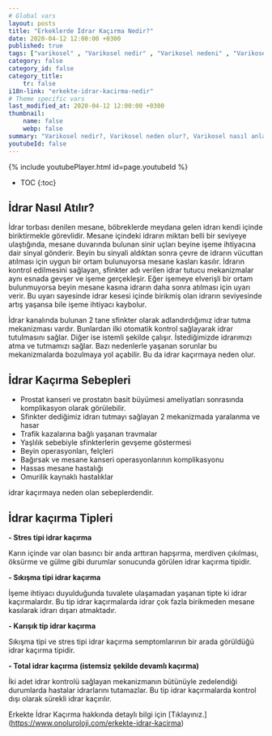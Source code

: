 ```yaml
---
# Global vars
layout: posts
title: "Erkeklerde İdrar Kaçırma Nedir?"
date: 2020-04-12 12:00:00 +0300
published: true
tags: ["varikosel" , "Varikosel nedir" , "Varikosel nedeni" , "Varikosel nasıl olur" , "varikosel nasıl görünür" , "varikosel oluşumu", "Varikosel teşhis" , "varikosel belirti" , "Varikosel ameliyatı ne zaman" , "Varikosel ameliyatı nedir" , "Varikosel ameliyatı nasıl yapılır" , "Varikosel tedavi" , "varikosel çözümü" , "varikosel ameliyatı" , "varikosel kısırlığı" , "sperm sayısı tedavi" , "sperm sayısı arttırma" ]
category: false
category_id: false
category_title:
    tr: false
i18n-link: "erkekte-idrar-kacirma-nedir"
# Theme specific vars
last_modified_at: 2020-04-12 12:00:00 +0300
thumbnail:
    name: false
    webp: false
summary: "Varikosel nedir?, Varikosel neden olur?, Varikosel nasıl anlaşılır?, Varikosel teşhisi? , Varikosel ne zaman ameliyat edilmeli? , Varikosel ameliyatı nedir?,  Varikosel ameliyatı nasıl yapılır?, Varikosel tedavisi?"
youtubeId: false
---
```

{% include youtubePlayer.html id=page.youtubeId %}

* TOC
{:toc}

## İdrar Nasıl Atılır?

İdrar torbası denilen mesane, böbreklerde meydana gelen idrarı kendi içinde biriktirmekle görevlidir. Mesane içindeki idrarın miktarı belli bir seviyeye ulaştığında, mesane duvarında bulunan sinir uçları beyine işeme ihtiyacına dair sinyal gönderir. Beyin bu sinyali aldıktan sonra çevre de idrarın vücuttan atılması için uygun bir ortam bulunuyorsa mesane kasları kasılır. İdrarın kontrol edilmesini sağlayan, sfinkter adı verilen idrar tutucu mekanizmalar aynı esnada gevşer ve işeme gerçekleşir. Eğer işemeye elverişli bir ortam bulunmuyorsa beyin mesane kasına idrarın daha sonra atılması için uyarı verir. Bu uyarı sayesinde idrar kesesi içinde birikmiş olan idrarın seviyesinde artış yaşansa bile işeme ihtiyacı kaybolur.

İdrar kanalında bulunan 2 tane sfinkter olarak adlandırdığımız idrar tutma mekanizması vardır. Bunlardan ilki otomatik kontrol sağlayarak idrar tutulmasını sağlar. Diğer ise istemli şekilde çalışır. İstediğimizde idrarımızı atma ve tutmamızı sağlar. Bazı nedenlerle yaşanan sorunlar bu mekanizmalarda bozulmaya yol açabilir. Bu da idrar kaçırmaya neden olur.

## İdrar Kaçırma Sebepleri

-	Prostat kanseri ve prostatın basit büyümesi ameliyatları sonrasında komplikasyon olarak görülebilir.
-	Sfinkter dediğimiz idrarı tutmayı sağlayan 2 mekanizmada yaralanma ve hasar
-	Trafik kazalarına bağlı yaşanan travmalar
-	Yaşlılık sebebiyle sfinkterlerin gevşeme göstermesi
-	Beyin operasyonları, felçleri
-	Bağırsak ve mesane kanseri operasyonlarının komplikasyonu
-	Hassas mesane hastalığı
-	Omurilik kaynaklı hastalıklar

idrar kaçırmaya neden olan sebeplerdendir.

## İdrar kaçırma Tipleri

**- Stres tipi idrar kaçırma**

Karın içinde var olan basıncı bir anda arttıran hapşırma, merdiven çıkılması, öksürme ve gülme gibi durumlar sonucunda görülen idrar kaçırma tipidir.

**- Sıkışma tipi idrar kaçırma**

İşeme ihtiyacı duyulduğunda tuvalete ulaşamadan yaşanan tipte ki idrar kaçırmalardır. Bu tip idrar kaçırmalarda idrar çok fazla birikmeden mesane kasılarak idrarı dışarı atmaktadır.

**- Karışık tip idrar kaçırma**

Sıkışma tipi ve stres tipi idrar kaçırma semptomlarının bir arada görüldüğü idrar kaçırma tipidir.

**- Total idrar kaçırma (istemsiz şekilde devamlı kaçırma)**

İki adet idrar kontrolü sağlayan mekanizmanın bütünüyle zedelendiği durumlarda hastalar idrarlarını tutamazlar. Bu tip idrar kaçırmalarda kontrol dışı olarak sürekli idrar kaçırılır.


Erkekte İdrar Kaçırma hakkında detaylı bilgi için [Tıklayınız.] (https://www.onoluroloji.com/erkekte-idrar-kacirma)

